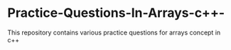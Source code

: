 # Practice-Questions-In-Arrays-c++-
This repository contains various practice questions for arrays concept in c++
